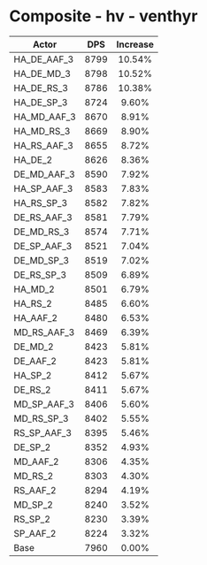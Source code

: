 # Composite - hv - venthyr
| Actor | DPS | Increase |
|---|:---:|:---:|
|HA_DE_AAF_3|8799|10.54%|
|HA_DE_MD_3|8798|10.52%|
|HA_DE_RS_3|8786|10.38%|
|HA_DE_SP_3|8724|9.60%|
|HA_MD_AAF_3|8670|8.91%|
|HA_MD_RS_3|8669|8.90%|
|HA_RS_AAF_3|8655|8.72%|
|HA_DE_2|8626|8.36%|
|DE_MD_AAF_3|8590|7.92%|
|HA_SP_AAF_3|8583|7.83%|
|HA_RS_SP_3|8582|7.82%|
|DE_RS_AAF_3|8581|7.79%|
|DE_MD_RS_3|8574|7.71%|
|DE_SP_AAF_3|8521|7.04%|
|DE_MD_SP_3|8519|7.02%|
|DE_RS_SP_3|8509|6.89%|
|HA_MD_2|8501|6.79%|
|HA_RS_2|8485|6.60%|
|HA_AAF_2|8480|6.53%|
|MD_RS_AAF_3|8469|6.39%|
|DE_MD_2|8423|5.81%|
|DE_AAF_2|8423|5.81%|
|HA_SP_2|8412|5.67%|
|DE_RS_2|8411|5.67%|
|MD_SP_AAF_3|8406|5.60%|
|MD_RS_SP_3|8402|5.55%|
|RS_SP_AAF_3|8395|5.46%|
|DE_SP_2|8352|4.93%|
|MD_AAF_2|8306|4.35%|
|MD_RS_2|8303|4.30%|
|RS_AAF_2|8294|4.19%|
|MD_SP_2|8240|3.52%|
|RS_SP_2|8230|3.39%|
|SP_AAF_2|8224|3.32%|
|Base|7960|0.00%|
